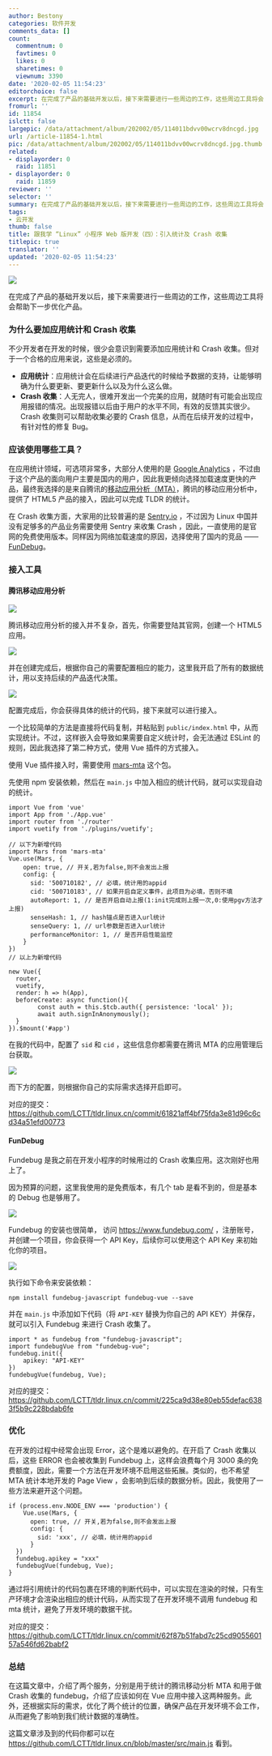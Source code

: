 ```yaml
---
author: Bestony
categories: 软件开发
comments_data: []
count:
  commentnum: 0
  favtimes: 0
  likes: 0
  sharetimes: 0
  viewnum: 3390
date: '2020-02-05 11:54:23'
editorchoice: false
excerpt: 在完成了产品的基础开发以后，接下来需要进行一些周边的工作，这些周边工具将会帮助下一步优化产品。
fromurl: ''
id: 11854
islctt: false
largepic: /data/attachment/album/202002/05/114011bdvv00wcrv8dncgd.jpg
url: /article-11854-1.html
pic: /data/attachment/album/202002/05/114011bdvv00wcrv8dncgd.jpg.thumb.jpg
related:
- displayorder: 0
  raid: 11851
- displayorder: 0
  raid: 11859
reviewer: ''
selector: ''
summary: 在完成了产品的基础开发以后，接下来需要进行一些周边的工作，这些周边工具将会帮助下一步优化产品。
tags:
- 云开发
thumb: false
title: 跟我学 “Linux” 小程序 Web 版开发（四）：引入统计及 Crash 收集
titlepic: true
translator: ''
updated: '2020-02-05 11:54:23'
---
```


![](/data/attachment/album/202002/05/114011bdvv00wcrv8dncgd.jpg)


在完成了产品的基础开发以后，接下来需要进行一些周边的工作，这些周边工具将会帮助下一步优化产品。


### 为什么要加应用统计和 Crash 收集


不少开发者在开发的时候，很少会意识到需要添加应用统计和 Crash 收集。但对于一个合格的应用来说，这些是必须的。


* **应用统计**：应用统计会在后续进行产品迭代的时候给予数据的支持，让能够明确为什么要更新、要更新什么以及为什么这么做。
* **Crash 收集**：人无完人，很难开发出一个完美的应用，就随时有可能会出现应用报错的情况。出现报错以后由于用户的水平不同，有效的反馈其实很少。Crash 收集则可以帮助收集必要的 Crash 信息，从而在后续开发的过程中，有针对性的修复 Bug。


### 应该使用哪些工具？


在应用统计领域，可选项非常多，大部分人使用的是 [Google Analytics](http://analytics.google.com/) ，不过由于这个产品的面向用户主要是国内的用户，因此我更倾向选择加载速度更快的产品，最终我选择的是来自腾讯的[移动应用分析（MTA）](http://mta.qq.com/)，腾讯的移动应用分析中，提供了 HTML5 产品的接入，因此可以完成 TLDR 的统计。


在 Crash 收集方面，大家用的比较普遍的是 [Sentry.io](https://sentry.io/) ，不过因为 Linux 中国并没有足够多的产品业务需要使用 Sentry 来收集 Crash ，因此，一直使用的是官网的免费使用版本。同样因为网络加载速度的原因，选择使用了国内的竞品 —— [FunDebug](https://www.fundebug.com/)。


### 接入工具


#### 腾讯移动应用分析


![](/data/attachment/album/202002/05/115425ivjg2ph2ghzxpxgh.png)


腾讯移动应用分析的接入并不复杂，首先，你需要登陆其官网，创建一个 HTML5 应用。


![](/data/attachment/album/202002/05/115427pj51g5u3nhpru5u1.png)


并在创建完成后，根据你自己的需要配置相应的能力，这里我开启了所有的数据统计，用以支持后续的产品迭代决策。


![](/data/attachment/album/202002/05/115427x69m4sqmys5f7yi7.png)


配置完成后，你会获得具体的统计的代码，接下来就可以进行接入。


一个比较简单的方法是直接将代码复制，并粘贴到 `public/index.html` 中，从而实现统计。不过，这样嵌入会导致如果需要自定义统计时，会无法通过 ESLint 的规则，因此我选择了第二种方式，使用 Vue 插件的方式接入。


使用 Vue 插件接入时，需要使用 [mars-mta](https://github.com/apiaoqzh/mars-mta) 这个包。


先使用 npm 安装依赖，然后在 `main.js` 中加入相应的统计代码，就可以实现自动的统计。



```
import Vue from 'vue'
import App from './App.vue'
import router from './router'
import vuetify from './plugins/vuetify';

// 以下为新增代码
import Mars from 'mars-mta'
Vue.use(Mars, {
    open: true, // 开关,若为false,则不会发出上报
    config: {
      sid: '500710182', // 必填，统计用的appid
      cid: '500710183', // 如果开启自定义事件，此项目为必填，否则不填
      autoReport: 1, // 是否开启自动上报(1:init完成则上报一次,0:使用pgv方法才上报)
      senseHash: 1, // hash锚点是否进入url统计
      senseQuery: 1, // url参数是否进入url统计
      performanceMonitor: 1, // 是否开启性能监控
    }
})
// 以上为新增代码

new Vue({
  router,
  vuetify,
  render: h => h(App),
  beforeCreate: async function(){
        const auth = this.$tcb.auth({ persistence: 'local' });
        await auth.signInAnonymously();
  }
}).$mount('#app')

```

在我的代码中，配置了 `sid` 和 `cid` ，这些信息你都需要在腾讯 MTA 的应用管理后台获取。


![](/data/attachment/album/202002/05/115428omb7um0p676590pb.png)


而下方的配置，则根据你自己的实际需求选择开启即可。


对应的提交：<https://github.com/LCTT/tldr.linux.cn/commit/61821aff4bf75fda3e81d96c6cd34a51efd00773>


#### FunDebug


Fundebug 是我之前在开发小程序的时候用过的 Crash 收集应用。这次刚好也用上了。


因为预算的问题，这里我使用的是免费版本，有几个 tab 是看不到的，但是基本的 Debug 也是够用了。


![](/data/attachment/album/202002/05/115429rjo5mj54rkmzmn1o.png)


Fundebug 的安装也很简单， 访问 <https://www.fundebug.com/> ，注册账号， 并创建一个项目，你会获得一个 API Key，后续你可以使用这个 API Key 来初始化你的项目。


![](/data/attachment/album/202002/05/115430gdygea2gohl2b78y.png)


执行如下命令来安装依赖：



```
npm install fundebug-javascript fundebug-vue --save
```

并在 `main.js` 中添加如下代码（将 `API-KEY` 替换为你自己的 API KEY）并保存，就可以引入 Fundebug 来进行 Crash 收集了。



```
import * as fundebug from "fundebug-javascript";
import fundebugVue from "fundebug-vue";
fundebug.init({
    apikey: "API-KEY"
})
fundebugVue(fundebug, Vue);
```

对应的提交：<https://github.com/LCTT/tldr.linux.cn/commit/225ca9d38e80eb55defac6383f5b9c228bdab6fe>


### 优化


在开发的过程中经常会出现 Error，这个是难以避免的。在开启了 Crash 收集以后，这些 ERROR 也会被收集到 Fundebug 上，这样会浪费每个月 3000 条的免费额度，因此，需要一个方法在开发环境不启用这些拓展。类似的，也不希望 MTA 统计本地开发的 Page View ，会影响到后续的数据分析。因此，我使用了一些方法来避开这个问题。



```
if (process.env.NODE_ENV === 'production') {
    Vue.use(Mars, {
      open: true, // 开关,若为false,则不会发出上报
      config: {
        sid: 'xxx', // 必填，统计用的appid
      }
  })
  fundebug.apikey = "xxx"
  fundebugVue(fundebug, Vue);
}
```

通过将引用统计的代码包裹在环境的判断代码中，可以实现在渲染的时候，只有生产环境才会渲染出相应的统计代码，从而实现了在开发环境不调用 fundebug 和 mta 统计，避免了开发环境的数据干扰。


对应的提交：<https://github.com/LCTT/tldr.linux.cn/commit/62f87b51fabd7c25cd905560157a546fd62babf2>


### 总结


在这篇文章中，介绍了两个服务，分别是用于统计的腾讯移动分析 MTA 和用于做 Crash 收集的 fundebug，介绍了应该如何在 Vue 应用中接入这两种服务。此外，还根据实际的需求，优化了两个统计的位置，确保产品在开发环境不会工作，从而避免了影响到我们统计数据的准确性。


这篇文章涉及到的代码你都可以在 <https://github.com/LCTT/tldr.linux.cn/blob/master/src/main.js> 看到。